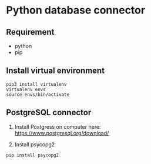 # Python database connector

## Requirement
- python
- pip 

## Install virtual environment 

```
pip3 install virtualenv
virtualenv envs
source envs/bin/activate
```

## PostgreSQL connector
1. Install Postgress on computer here: https://www.postgresql.org/download/

2. Install psycopg2 
```
pip install psycopg2
```

